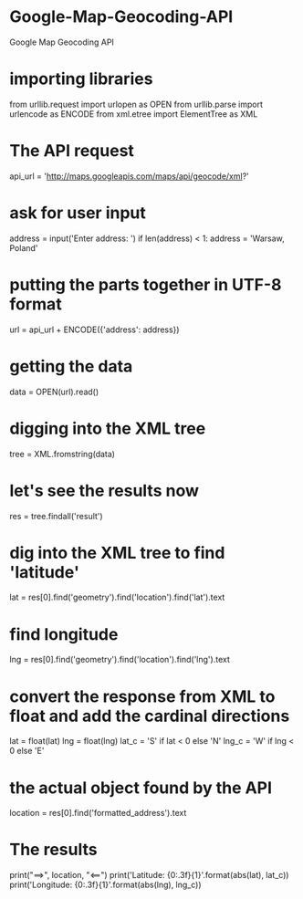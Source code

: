 # Google-Map-Geocoding-API
Google Map Geocoding API

# importing libraries
from urllib.request import urlopen as OPEN
from urllib.parse import urlencode as ENCODE
from xml.etree import ElementTree as XML

# The API request
api_url = 'http://maps.googleapis.com/maps/api/geocode/xml?'

# ask for user input
address = input('Enter address: ')
if len(address) < 1:
    address = 'Warsaw, Poland'

# putting the parts together in UTF-8 format
url = api_url + ENCODE({'address': address})

# getting the data
data = OPEN(url).read()
# digging into the XML tree
tree = XML.fromstring(data)
# let's see the results now
res = tree.findall('result')

# dig into the XML tree to find 'latitude'
lat = res[0].find('geometry').find('location').find('lat').text
# find longitude
lng = res[0].find('geometry').find('location').find('lng').text

# convert the response from XML to float and add the cardinal directions
lat = float(lat)
lng = float(lng)
lat_c = 'S' if lat < 0 else 'N'
lng_c = 'W' if lng < 0 else 'E'

# the actual object found by the API
location = res[0].find('formatted_address').text

# The results
print("==>", location, "<==")
print('Latitude: {0:.3f}{1}'.format(abs(lat), lat_c))
print('Longitude: {0:.3f}{1}'.format(abs(lng), lng_c))
